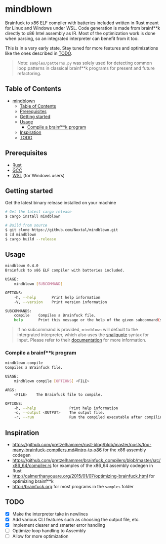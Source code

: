 # mindblown
Brainfuck to x86 ELF compiler with batteries included written in Rust meant for Linux and Windows under WSL. Code generation is made from brainf\*\*k directly to x86 Intel assembly as IR. Most of the optimization work is done when parsing, so an integrated interpreter can benefit from it too. 

This is in a very early state. Stay tuned for more features and optimizations like the ones described in [TODO](#todo).

> Note:
`samples/patterns.py` was solely used for detecting common loop patterns in classical brainf\*\*k programs for present and future refactoring.

## Table of Contents
- [mindblown](#mindblown)
  - [Table of Contents](#table-of-contents)
  - [Prerequisites](#prerequisites)
  - [Getting started](#getting-started)
  - [Usage](#usage)
    - [Compile a brainf\*\*k program](#compile-a-brainfk-program)
  - [Inspiration](#inspiration)
  - [TODO](#todo)

## Prerequisites
* [Rust](https://www.rust-lang.org/tools/install)
* [GCC](https://gcc.gnu.org/install/)
* [WSL](https://docs.microsoft.com/en-us/windows/wsl/install-win10) (for Windows users)


## Getting started
Get the latest binary release installed on your machine
```sh
# Get the latest cargo release
$ cargo install mindblown

# Build from source
$ git clone https://github.com/Noxtal/mindblown.git
$ cd mindblown
$ cargo build --release
```

## Usage
```sh
mindblown 0.4.0
Brainfuck to x86 ELF compiler with batteries included.

USAGE:
    mindblown [SUBCOMMAND]

OPTIONS:
    -h, --help       Print help information
    -V, --version    Print version information

SUBCOMMANDS:
    compile    Compiles a Brainfuck file.
    help       Print this message or the help of the given subcommand(s)
```

> If no subcommand is provided, `mindblown` will default to the intergrated interpreter, which also uses the [snailquote](https://github.com/euank/snailquote) syntax for input. Please refer to their [documentation](https://docs.rs/snailquote/latest/snailquote/fn.unescape.html) for more information.

### Compile a brainf\*\*k program
```sh
mindblown-compile
Compiles a Brainfuck file.

USAGE:
    mindblown compile [OPTIONS] <FILE>

ARGS:
    <FILE>    The Brainfuck file to compile.

OPTIONS:
    -h, --help               Print help information
    -o, --output <OUTPUT>    The output file.
    -r, --run                Run the compiled executable after compiling.
```

## Inspiration
* https://github.com/pretzelhammer/rust-blog/blob/master/posts/too-many-brainfuck-compilers.md#intro-to-x86 for the x86 assembly codegen
* https://github.com/pretzelhammer/brainfuck_compilers/blob/master/src/x86_64/compiler.rs for examples of the x86_64 assembly codegen in Rust
* http://calmerthanyouare.org/2015/01/07/optimizing-brainfuck.html for optimizing brainf\*\*k
* http://brainfuck.org for most programs in the `samples` folder


## TODO
- [x] Make the interpreter take in newlines
- [x] Add various CLI features such as choosing the output file, etc.
- [x] Implement clearer and smarter error handling
- [ ] Optimize loop handling to Assembly
- [ ] Allow for more optimization
